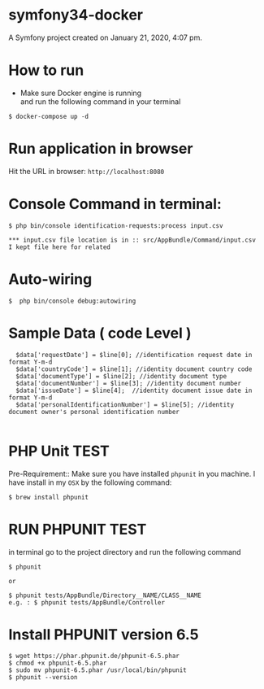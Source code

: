symfony34-docker
================

A Symfony project created on January 21, 2020, 4:07 pm.

# How to run #


* Make sure Docker engine is running   
and 
run the following command in your terminal
```
$ docker-compose up -d
```

# Run application in browser

Hit the URL in browser: `http://localhost:8080`


# Console Command in terminal:

```
$ php bin/console identification-requests:process input.csv

*** input.csv file location is in :: src/AppBundle/Command/input.csv
I kept file here for related 
```

# Auto-wiring 
```
$  php bin/console debug:autowiring
```

# Sample Data  ( code Level )
```
  $data['requestDate'] = $line[0]; //identification request date in format Y-m-d
  $data['countryCode'] = $line[1]; //identity document country code
  $data['documentType'] = $line[2]; //identity document type
  $data['documentNumber'] = $line[3]; //identity document number
  $data['issueDate'] = $line[4];  //identity document issue date in format Y-m-d
  $data['personalIdentificationNumber'] = $line[5]; //identity document owner's personal identification number
  
```
  
# PHP Unit TEST 

Pre-Requirement::
Make sure you have installed `phpunit` in you machine. I have install in my `OSX` by the following command:
```
$ brew install phpunit
```

# RUN PHPUNIT TEST
in terminal go to the project directory and run the following command
```
$ phpunit 

or 

$ phpunit tests/AppBundle/Directory__NAME/CLASS__NAME 
e.g. : $ phpunit tests/AppBundle/Controller
``` 


# Install PHPUNIT version 6.5 
```
$ wget https://phar.phpunit.de/phpunit-6.5.phar
$ chmod +x phpunit-6.5.phar
$ sudo mv phpunit-6.5.phar /usr/local/bin/phpunit
$ phpunit --version
```
